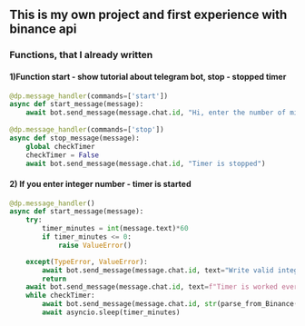 ## This is my own project and first experience with binance api

### Functions, that I already written
#### 1)Function start - show tutorial about telegram bot, stop - stopped timer
```python
@dp.message_handler(commands=['start'])
async def start_message(message):
    await bot.send_message(message.chat.id, "Hi, enter the number of minutes for the timer")
    
@dp.message_handler(commands=['stop'])
async def stop_message(message):
    global checkTimer
    checkTimer = False
    await bot.send_message(message.chat.id, "Timer is stopped")
```
#### 2) If you enter integer number - timer is started

```python
@dp.message_handler()
async def start_message(message):
    try:
        timer_minutes = int(message.text)*60
        if timer_minutes <= 0:
            raise ValueError()

    except(TypeError, ValueError):
        await bot.send_message(message.chat.id, text="Write valid integer")
        return
    await bot.send_message(message.chat.id, text=f"Timer is worked every {message.text} min, to stop timer text /stop")
    while checkTimer:
        await bot.send_message(message.chat.id, str(parse_from_Binance()))
        await asyncio.sleep(timer_minutes)
```
